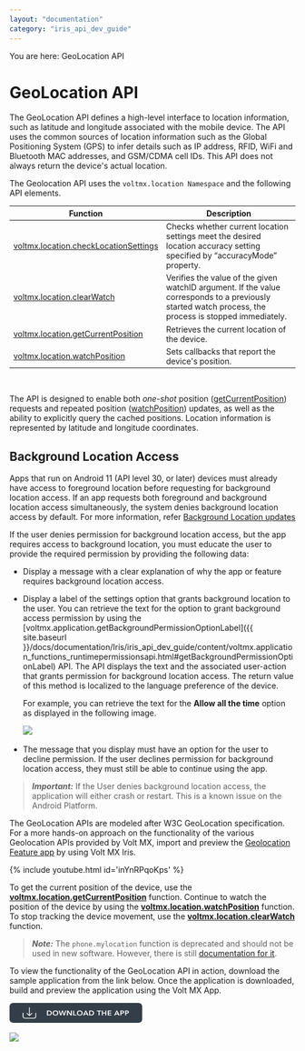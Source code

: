 ```yaml
---
layout: "documentation"
category: "iris_api_dev_guide"
---
```

                            

You are here: GeoLocation API

GeoLocation API
===============

The GeoLocation API defines a high-level interface to location information, such as latitude and longitude associated with the mobile device. The API uses the common sources of location information such as the Global Positioning System (GPS) to infer details such as IP address, RFID, WiFi and Bluetooth MAC addresses, and GSM/CDMA cell IDs. This API does not always return the device's actual location.

The Geolocation API uses the `voltmx.location Namespace` and the following API elements.

  
| Function | Description |
| --- | --- |
| [voltmx.location.checkLocationSettings](voltmx.location_functions.html#checkLocationSettings) | Checks whether current location settings meet the desired location accuracy setting specified by “accuracyMode” property. |
| [voltmx.location.clearWatch](voltmx.location_functions.html#voltmx.loc) | Verifies the value of the given watchID argument. If the value corresponds to a previously started watch process, the process is stopped immediately. |
| [voltmx.location.getCurrentPosition](voltmx.location_functions.html#getCurrentPosition) | Retrieves the current location of the device. |
| [voltmx.location.watchPosition](voltmx.location_functions.html#watchPosition) | Sets callbacks that report the device's position. |

 

The API is designed to enable both _one-shot_ position ([getCurrentPosition](#getCurrentPosition)) requests and repeated position ([watchPosition](#watchPosition)) updates, as well as the ability to explicitly query the cached positions. Location information is represented by latitude and longitude coordinates.

Background Location Access
--------------------------

Apps that run on Android 11 (API level 30, or later) devices must already have access to foreground location before requesting for background location access. If an app requests both foreground and background location access simultaneously, the system denies background location access by default. For more information, refer [Background Location updates](https://developer.android.com/training/location/permissions#background-dialog-target-android-11)

If the user denies permission for background location access, but the app requires access to background location, you must educate the user to provide the required permission by providing the following data:

*   Display a message with a clear explanation of why the app or feature requires background location access.
*   Display a label of the settings option that grants background location to the user. You can retrieve the text for the option to grant background access permission by using the [voltmx.application.getBackgroundPermissionOptionLabel]({{ site.baseurl }}/docs/documentation/Iris/iris_api_dev_guide/content/voltmx.application_functions_runtimepermissionsapi.html#getBackgroundPermissionOptionLabel) API. The API displays the text and the associated user-action that grants permission for background location access. The return value of this method is localized to the language preference of the device.
    
    For example, you can retrieve the text for the **Allow all the time** option as displayed in the following image.
    
    ![](../../Iris/Content/Resources/Images/Bg_Location.png)
    
*   The message that you display must have an option for the user to decline permission. If the user declines permission for background location access, they must still be able to continue using the app.

> **_Important:_** If the User denies background location access, the application will either crash or restart. This is a known issue on the Android Platform.

The GeoLocation APIs are modeled after W3C GeoLocation specification. For a more hands-on approach on the functionality of the various Geolocation APIs provided by Volt MX, import and preview the [Geolocation Feature app](https://marketplace.kony.com/items/geolocation-feature-app) by using Volt MX Iris.

{% include youtube.html id='inYnRPqoKps' %}

To get the current position of the device, use the **[voltmx.location.getCurrentPosition](#getCurrentPosition)** function. Continue to watch the position of the device by using the **[voltmx.location.watchPosition](#watchPosition)** function. To stop tracking the device movement, use the **[voltmx.location.clearWatch](#voltmx.loc)** function.

> **_Note:_** The `phone.mylocation` function is deprecated and should not be used in new software. However, there is still [documentation for it](voltmx.location_deprecated.html#phone.my).

To view the functionality of the GeoLocation API in action, download the sample application from the link below. Once the application is downloaded, build and preview the application using the Volt MX App.

[![](resources/images/download_button_08__002__234x35.png)](https://docs.kony.com/konylibrary/visualizer/zip/sampleapps/LocationApp.zip)

![](resources/prettify/onload.png)
